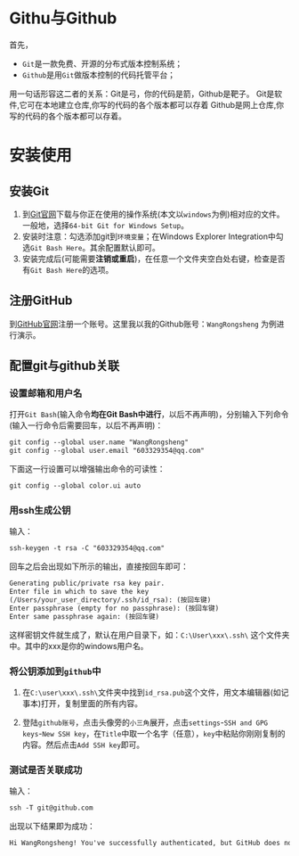 # Githu与Github

首先，
- `Git`是一款免费、开源的分布式版本控制系统；
- `Github`是用`Git`做版本控制的代码托管平台；

用一句话形容这二者的关系：Git是弓，你的代码是箭，Github是靶子。 Git是软件,它可在本地建立仓库,你写的代码的各个版本都可以存着 Github是网上仓库,你写的代码的各个版本都可以存着。 

# 安装使用

## 安装Git

1. 到[Git官网](https://git-scm.com/downloads)下载与你正在使用的操作系统(本文以`windows`为例)相对应的文件。一般地，选择`64-bit Git for Windows Setup`。
2. 安装时注意：勾选添加git到`环境变量`；在Windows Explorer Integration中勾选`Git Bash Here`。其余配置默认即可。
3. 安装完成后(可能需要**注销或重启**)，在任意一个文件夹空白处右键，检查是否有`Git Bash Here`的选项。

## 注册GitHub

到[GitHub官网](https://sqdxwz.com)注册一个账号。这里我以我的Github账号：`WangRongsheng` 为例进行演示。

## 配置git与github关联

### 设置邮箱和用户名

打开`Git Bash`(输入命令**均在Git Bash中进行**，以后不再声明)，分别输入下列命令(输入一行命令后需要回车，以后不再声明)：

```html
git config --global user.name "WangRongsheng"
git config --global user.email "603329354@qq.com"
```

下面这一行设置可以增强输出命令的可读性：

```html
git config --global color.ui auto
```

### 用ssh生成公钥

输入：

```html
ssh-keygen -t rsa -C "603329354@qq.com"
```

回车之后会出现如下所示的输出，直接按回车即可：

```html
Generating public/private rsa key pair.
Enter file in which to save the key
(/Users/your_user_directory/.ssh/id_rsa): (按回车键)
Enter passphrase (empty for no passphrase): (按回车键)
Enter same passphrase again: (按回车键)
```

这样密钥文件就生成了，默认在用户目录下，如：`C:\User\xxx\.ssh\` 这个文件夹中。其中的xxx是你的windows用户名。

### 将公钥添加到`github`中

1. 在`C:\user\xxx\.ssh\`文件夹中找到`id_rsa.pub`这个文件，用文本编辑器(如记事本)打开，复制里面的所有内容。
   
2. 登陆`github账号`，点击头像旁的`小三角`展开，点击`settings`-`SSH and GPG keys`-`New SSH key`，在`Title`中取一个名字（任意），`key`中粘贴你刚刚复制的内容。然后点击`Add SSH key`即可。

### 测试是否关联成功

输入：

```html
ssh -T git@github.com
```

出现以下结果即为成功：

```html
Hi WangRongsheng! You've successfully authenticated, but GitHub does not provide shell access.
```



